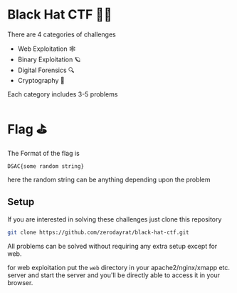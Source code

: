 # Black Hat CTF 🏴‍☠️

There are 4 categories of challenges
- Web Exploitation 🕸
- Binary Exploitation 🪐
- Digital Forensics 🔍
- Cryptography 🔐

Each category includes 3-5 problems

# Flag ⛳
The Format of the flag is

```
DSAC{some random string}
```

here the random string can be anything depending upon the problem

## Setup
If you are interested in solving these challenges just clone this repository

```bash
git clone https://github.com/zerodayrat/black-hat-ctf.git
```
All problems can be solved without requiring any extra setup except for web.

for web exploitation put the `web` directory in your apache2/nginx/xmapp etc. server and start the server and you'll be directly able to access it in your browser.
